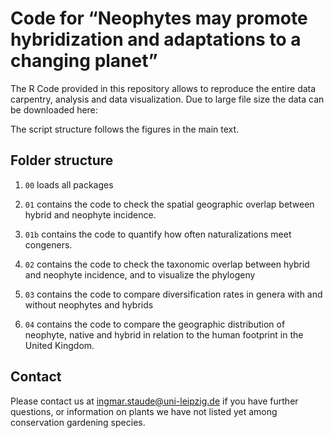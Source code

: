 
<!-- README.md is generated from README.Rmd. Please edit that file -->

# Code for “Neophytes may promote hybridization and adaptations to a changing planet”

The R Code provided in this repository allows to reproduce the entire
data carpentry, analysis and data visualization. Due to large file size
the data can be downloaded here:

The script structure follows the figures in the main text.

## Folder structure

1.  `00` loads all packages

2.  `01` contains the code to check the spatial geographic overlap
    between hybrid and neophyte incidence.

3.  `01b` contains the code to quantify how often naturalizations meet
    congeners.

4.  `02` contains the code to check the taxonomic overlap between hybrid
    and neophyte incidence, and to visualize the phylogeny

5.  `03` contains the code to compare diversification rates in genera
    with and without neophytes and hybrids

6.  `04` contains the code to compare the geographic distribution of
    neophyte, native and hybrid in relation to the human footprint in
    the United Kingdom.

## Contact

Please contact us at <ingmar.staude@uni-leipzig.de> if you have further
questions, or information on plants we have not listed yet among
conservation gardening species.
